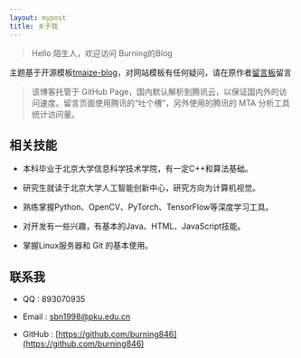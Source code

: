 ```yaml
---
layout: mypost
title: 关于我
---
```


> Hello 陌生人，欢迎访问 Burning的Blog

主题基于开源模板[tmaize-blog](https://github.com/TMaize/tmaize-blog)，对网站模板有任何疑问，请在原作者[留言板](https://support.qq.com/products/86335)留言

>  该博客托管于 GitHub Page，国内默认解析到腾讯云，以保证国内外的访问速度。留言页面使用腾讯的“吐个槽”，另外使用的腾讯的 MTA 分析工具统计访问量。

## 相关技能

- 本科毕业于北京大学信息科学技术学院，有一定C++和算法基础。

- 研究生就读于北京大学人工智能创新中心，研究方向为计算机视觉。

- 熟练掌握Python、OpenCV、PyTorch、TensorFlow等深度学习工具。

- 对开发有一些兴趣，有基本的Java、HTML、JavaScript技能。

- 掌握Linux服务器和 Git 的基本使用。


## 联系我

- QQ : 893070935

- Email : sbn1998@pku.edu.cn

- GitHub : [https://github.com/burning846](https://github.com/burning846)
